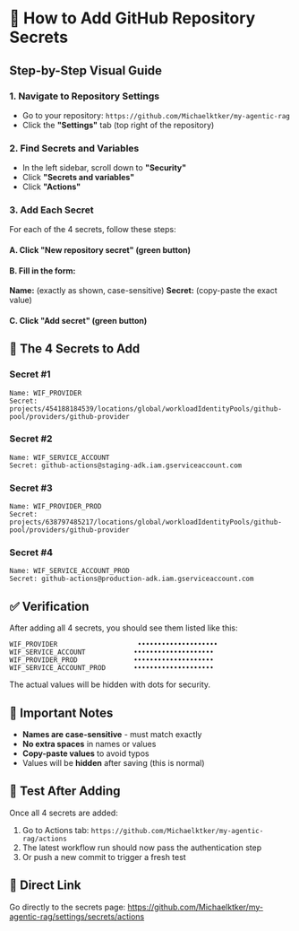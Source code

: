# 🔐 How to Add GitHub Repository Secrets

## Step-by-Step Visual Guide

### 1. Navigate to Repository Settings
- Go to your repository: `https://github.com/Michaelktker/my-agentic-rag`
- Click the **"Settings"** tab (top right of the repository)

### 2. Find Secrets and Variables
- In the left sidebar, scroll down to **"Security"**
- Click **"Secrets and variables"**
- Click **"Actions"**

### 3. Add Each Secret
For each of the 4 secrets, follow these steps:

#### A. Click "New repository secret" (green button)

#### B. Fill in the form:
**Name:** (exactly as shown, case-sensitive)
**Secret:** (copy-paste the exact value)

#### C. Click "Add secret" (green button)

## 🔑 The 4 Secrets to Add

### Secret #1
```
Name: WIF_PROVIDER
Secret: projects/454188184539/locations/global/workloadIdentityPools/github-pool/providers/github-provider
```

### Secret #2
```
Name: WIF_SERVICE_ACCOUNT
Secret: github-actions@staging-adk.iam.gserviceaccount.com
```

### Secret #3
```
Name: WIF_PROVIDER_PROD
Secret: projects/638797485217/locations/global/workloadIdentityPools/github-pool/providers/github-provider
```

### Secret #4
```
Name: WIF_SERVICE_ACCOUNT_PROD
Secret: github-actions@production-adk.iam.gserviceaccount.com
```

## ✅ Verification

After adding all 4 secrets, you should see them listed like this:
```
WIF_PROVIDER                    ••••••••••••••••••••
WIF_SERVICE_ACCOUNT            ••••••••••••••••••••
WIF_PROVIDER_PROD              ••••••••••••••••••••
WIF_SERVICE_ACCOUNT_PROD       ••••••••••••••••••••
```

The actual values will be hidden with dots for security.

## 🚨 Important Notes

- **Names are case-sensitive** - must match exactly
- **No extra spaces** in names or values
- **Copy-paste values** to avoid typos
- Values will be **hidden** after saving (this is normal)

## 🧪 Test After Adding

Once all 4 secrets are added:
1. Go to Actions tab: `https://github.com/Michaelktker/my-agentic-rag/actions`
2. The latest workflow run should now pass the authentication step
3. Or push a new commit to trigger a fresh test

## 🔧 Direct Link

Go directly to the secrets page:
https://github.com/Michaelktker/my-agentic-rag/settings/secrets/actions